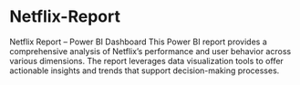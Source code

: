 # Netflix-Report
Netflix Report – Power BI Dashboard  This Power BI report provides a comprehensive analysis of Netflix’s performance and user behavior across various dimensions. The report leverages data visualization tools to offer actionable insights and trends that support decision-making processes.
